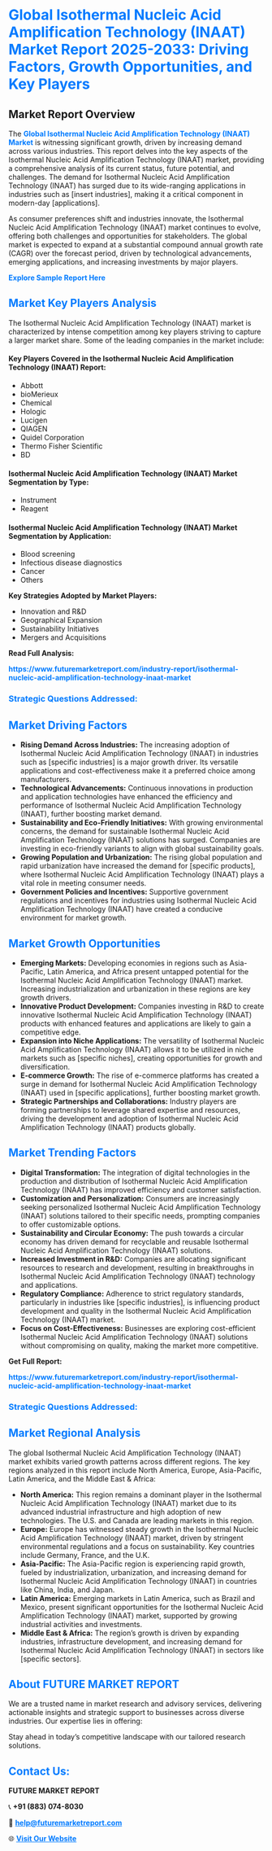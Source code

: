 <h1 style="color: #007BFF;">Global Isothermal Nucleic Acid Amplification Technology (INAAT) Market Report 2025-2033: Driving Factors, Growth Opportunities, and Key Players</h1>

<section id="overview">
<h2>Market Report Overview</h2>
<p>The <a href="https://www.futuremarketreport.com/industry-report/isothermal-nucleic-acid-amplification-technology-inaat-market" style="color: #007BFF; text-decoration: none;"><strong>Global Isothermal Nucleic Acid Amplification Technology (INAAT) Market</strong></a> is witnessing significant growth, driven by increasing demand across various industries. This report delves into the key aspects of the Isothermal Nucleic Acid Amplification Technology (INAAT) market, providing a comprehensive analysis of its current status, future potential, and challenges. The demand for Isothermal Nucleic Acid Amplification Technology (INAAT) has surged due to its wide-ranging applications in industries such as [insert industries], making it a critical component in modern-day [applications].</p>
<p>As consumer preferences shift and industries innovate, the Isothermal Nucleic Acid Amplification Technology (INAAT) market continues to evolve, offering both challenges and opportunities for stakeholders. The global market is expected to expand at a substantial compound annual growth rate (CAGR) over the forecast period, driven by technological advancements, emerging applications, and increasing investments by major players.</p>
</section>

<section id="overview">
<p><a href="https://www.futuremarketreport.com/request-sample/reportId=41151" style="color: #007BFF; text-decoration: none;"><strong>Explore Sample Report Here</strong></a></p>
</section>

<section id="key-players">
<h2 style="color: #007BFF;">Market Key Players Analysis</h2>
<p>The Isothermal Nucleic Acid Amplification Technology (INAAT) market is characterized by intense competition among key players striving to capture a larger market share. Some of the leading companies in the market include:</p>
<h4>Key Players Covered in the Isothermal Nucleic Acid Amplification Technology (INAAT) Report:</h4>
<ul><li>Abbott</li><li>bioMerieux</li><li>Chemical</li><li>Hologic</li><li>Lucigen</li><li>QIAGEN</li><li>Quidel Corporation</li><li>Thermo Fisher Scientific</li><li>BD</li></ul>
<h4>Isothermal Nucleic Acid Amplification Technology (INAAT) Market Segmentation by Type:</h4>
<ul><li>Instrument</li><li>Reagent</li></ul>

<h4>Isothermal Nucleic Acid Amplification Technology (INAAT) Market Segmentation by Application:</h4>
<ul><li>Blood screening</li><li>Infectious disease diagnostics</li><li>Cancer</li><li>Others</li></ul>
<p><strong>Key Strategies Adopted by Market Players:</strong></p>
<ul>
<li>Innovation and R&D</li>
<li>Geographical Expansion</li>
<li>Sustainability Initiatives</li>
<li>Mergers and Acquisitions</li>
</ul>
</section>

<section>
<p><strong>Read Full Analysis: </strong></p><a href="https://www.futuremarketreport.com/industry-report/isothermal-nucleic-acid-amplification-technology-inaat-market" style="color: #007BFF; text-decoration: none;"><strong>https://www.futuremarketreport.com/industry-report/isothermal-nucleic-acid-amplification-technology-inaat-market</strong></a>
<h3 style="color: #007BFF;">Strategic Questions Addressed:</h3>
</section>

<section id="driving-factors">
<h2 style="color: #007BFF;">Market Driving Factors</h2>
<ul>
<li><strong>Rising Demand Across Industries:</strong> The increasing adoption of Isothermal Nucleic Acid Amplification Technology (INAAT) in industries such as [specific industries] is a major growth driver. Its versatile applications and cost-effectiveness make it a preferred choice among manufacturers.</li>
<li><strong>Technological Advancements:</strong> Continuous innovations in production and application technologies have enhanced the efficiency and performance of Isothermal Nucleic Acid Amplification Technology (INAAT), further boosting market demand.</li>
<li><strong>Sustainability and Eco-Friendly Initiatives:</strong> With growing environmental concerns, the demand for sustainable Isothermal Nucleic Acid Amplification Technology (INAAT) solutions has surged. Companies are investing in eco-friendly variants to align with global sustainability goals.</li>
<li><strong>Growing Population and Urbanization:</strong> The rising global population and rapid urbanization have increased the demand for [specific products], where Isothermal Nucleic Acid Amplification Technology (INAAT) plays a vital role in meeting consumer needs.</li>
<li><strong>Government Policies and Incentives:</strong> Supportive government regulations and incentives for industries using Isothermal Nucleic Acid Amplification Technology (INAAT) have created a conducive environment for market growth.</li>
</ul>
</section>

<section id="growth-opportunities">
<h2 style="color: #007BFF;">Market Growth Opportunities</h2>
<ul>
<li><strong>Emerging Markets:</strong> Developing economies in regions such as Asia-Pacific, Latin America, and Africa present untapped potential for the Isothermal Nucleic Acid Amplification Technology (INAAT) market. Increasing industrialization and urbanization in these regions are key growth drivers.</li>
<li><strong>Innovative Product Development:</strong> Companies investing in R&D to create innovative Isothermal Nucleic Acid Amplification Technology (INAAT) products with enhanced features and applications are likely to gain a competitive edge.</li>
<li><strong>Expansion into Niche Applications:</strong> The versatility of Isothermal Nucleic Acid Amplification Technology (INAAT) allows it to be utilized in niche markets such as [specific niches], creating opportunities for growth and diversification.</li>
<li><strong>E-commerce Growth:</strong> The rise of e-commerce platforms has created a surge in demand for Isothermal Nucleic Acid Amplification Technology (INAAT) used in [specific applications], further boosting market growth.</li>
<li><strong>Strategic Partnerships and Collaborations:</strong> Industry players are forming partnerships to leverage shared expertise and resources, driving the development and adoption of Isothermal Nucleic Acid Amplification Technology (INAAT) products globally.</li>
</ul>
</section>

<section id="trending-factors">
<h2 style="color: #007BFF;">Market Trending Factors</h2>
<ul>
<li><strong>Digital Transformation:</strong> The integration of digital technologies in the production and distribution of Isothermal Nucleic Acid Amplification Technology (INAAT) has improved efficiency and customer satisfaction.</li>
<li><strong>Customization and Personalization:</strong> Consumers are increasingly seeking personalized Isothermal Nucleic Acid Amplification Technology (INAAT) solutions tailored to their specific needs, prompting companies to offer customizable options.</li>
<li><strong>Sustainability and Circular Economy:</strong> The push towards a circular economy has driven demand for recyclable and reusable Isothermal Nucleic Acid Amplification Technology (INAAT) solutions.</li>
<li><strong>Increased Investment in R&D:</strong> Companies are allocating significant resources to research and development, resulting in breakthroughs in Isothermal Nucleic Acid Amplification Technology (INAAT) technology and applications.</li>
<li><strong>Regulatory Compliance:</strong> Adherence to strict regulatory standards, particularly in industries like [specific industries], is influencing product development and quality in the Isothermal Nucleic Acid Amplification Technology (INAAT) market.</li>
<li><strong>Focus on Cost-Effectiveness:</strong> Businesses are exploring cost-efficient Isothermal Nucleic Acid Amplification Technology (INAAT) solutions without compromising on quality, making the market more competitive.</li>
</ul>
</section>

<section>
<p><strong>Get Full Report: </strong></p><a href="https://www.futuremarketreport.com/industry-report/isothermal-nucleic-acid-amplification-technology-inaat-market" style="color: #007BFF; text-decoration: none;"><strong>https://www.futuremarketreport.com/industry-report/isothermal-nucleic-acid-amplification-technology-inaat-market</strong></a>
<h3 style="color: #007BFF;">Strategic Questions Addressed:</h3>
</section>


<section id="regional-analysis">
<h2 style="color: #007BFF;">Market Regional Analysis</h2>
<p>The global Isothermal Nucleic Acid Amplification Technology (INAAT) market exhibits varied growth patterns across different regions. The key regions analyzed in this report include North America, Europe, Asia-Pacific, Latin America, and the Middle East & Africa:</p>
<ul>
<li><strong>North America:</strong> This region remains a dominant player in the Isothermal Nucleic Acid Amplification Technology (INAAT) market due to its advanced industrial infrastructure and high adoption of new technologies. The U.S. and Canada are leading markets in this region.</li>
<li><strong>Europe:</strong> Europe has witnessed steady growth in the Isothermal Nucleic Acid Amplification Technology (INAAT) market, driven by stringent environmental regulations and a focus on sustainability. Key countries include Germany, France, and the U.K.</li>
<li><strong>Asia-Pacific:</strong> The Asia-Pacific region is experiencing rapid growth, fueled by industrialization, urbanization, and increasing demand for Isothermal Nucleic Acid Amplification Technology (INAAT) in countries like China, India, and Japan.</li>
<li><strong>Latin America:</strong> Emerging markets in Latin America, such as Brazil and Mexico, present significant opportunities for the Isothermal Nucleic Acid Amplification Technology (INAAT) market, supported by growing industrial activities and investments.</li>
<li><strong>Middle East & Africa:</strong> The region’s growth is driven by expanding industries, infrastructure development, and increasing demand for Isothermal Nucleic Acid Amplification Technology (INAAT) in sectors like [specific sectors].</li>
</ul>
</section>

<footer>
<h2 style="color: #007BFF;">About FUTURE MARKET REPORT</h2>
<p>We are a trusted name in market research and advisory services, delivering actionable insights and strategic support to businesses across diverse industries. Our expertise lies in offering:</p>

<p>Stay ahead in today’s competitive landscape with our tailored research solutions.</p>

<h2 style="color: #007BFF;">Contact Us:</h2>
<p><strong>FUTURE MARKET REPORT</strong></p>
<p>📞 <strong>+91 (883) 074-8030</strong></p>
<p>📧 <strong><a href="mailto:help@futuremarketreport.com" style="color: #007BFF;">help@futuremarketreport.com</a></strong></p>
<p>🌐 <strong><a href="https://www.futuremarketreport.com/" style="color: #007BFF;">Visit Our Website</a></strong></p>
</footer>